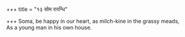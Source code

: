 +++
title = "१३ सोम रारन्धि"

+++
Soma, be happy in our heart, as milch-kine in the grassy meads,  
     As a young man in his own house.